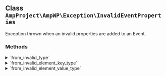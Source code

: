 ## Class `AmpProject\AmpWP\Exception\InvalidEventProperties`

Exception thrown when an invalid properties are added to an Event.

### Methods
<details>
<summary>`from_invalid_type`</summary>

```php
static public from_invalid_type( $properties )
```

Create a new instance of the exception for a properties value that has the wrong type.


</details>
<details>
<summary>`from_invalid_element_key_type`</summary>

```php
static public from_invalid_element_key_type( $property )
```

Create a new instance of the exception for a properties value that has the wrong key type for one or more of its elements.


</details>
<details>
<summary>`from_invalid_element_value_type`</summary>

```php
static public from_invalid_element_value_type( $property )
```

Create a new instance of the exception for a properties value that has the wrong value type for one or more of its elements.


</details>
